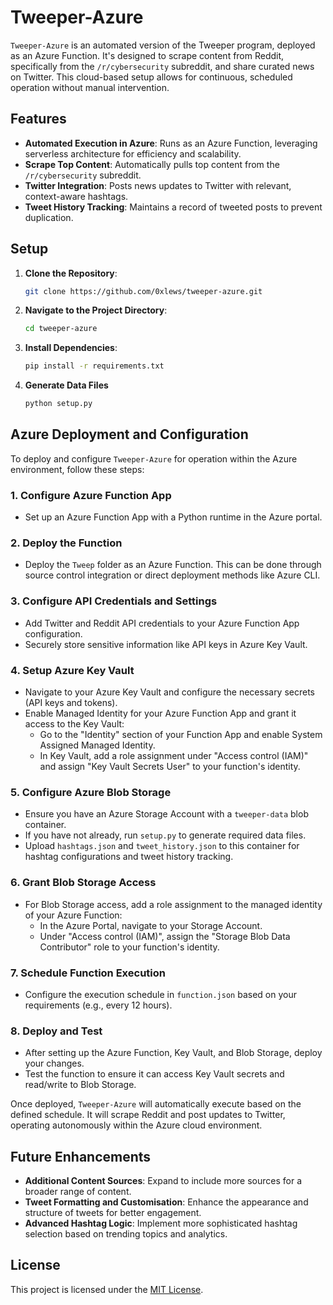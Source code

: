 # Tweeper-Azure

`Tweeper-Azure` is an automated version of the Tweeper program, deployed as an Azure Function. It's designed to scrape content from Reddit, specifically from the `/r/cybersecurity` subreddit, and share curated news on Twitter. This cloud-based setup allows for continuous, scheduled operation without manual intervention.

## Features

- **Automated Execution in Azure**: Runs as an Azure Function, leveraging serverless architecture for efficiency and scalability.
- **Scrape Top Content**: Automatically pulls top content from the `/r/cybersecurity` subreddit.
- **Twitter Integration**: Posts news updates to Twitter with relevant, context-aware hashtags.
- **Tweet History Tracking**: Maintains a record of tweeted posts to prevent duplication.

## Setup

1. **Clone the Repository**:
   ```bash
   git clone https://github.com/0xlews/tweeper-azure.git
   ```
2. **Navigate to the Project Directory**:
   ```bash
   cd tweeper-azure
   ```
3. **Install Dependencies**:
   ```bash
   pip install -r requirements.txt
   ```
4. **Generate Data Files**
   ```bash
   python setup.py
   ```

## Azure Deployment and Configuration

To deploy and configure `Tweeper-Azure` for operation within the Azure environment, follow these steps:

### 1. Configure Azure Function App
- Set up an Azure Function App with a Python runtime in the Azure portal.

### 2. Deploy the Function
- Deploy the `Tweep` folder as an Azure Function. This can be done through source control integration or direct deployment methods like Azure CLI.

### 3. Configure API Credentials and Settings
- Add Twitter and Reddit API credentials to your Azure Function App configuration.
- Securely store sensitive information like API keys in Azure Key Vault.

### 4. Setup Azure Key Vault
- Navigate to your Azure Key Vault and configure the necessary secrets (API keys and tokens).
- Enable Managed Identity for your Azure Function App and grant it access to the Key Vault:
   - Go to the "Identity" section of your Function App and enable System Assigned Managed Identity.
   - In Key Vault, add a role assignment under "Access control (IAM)" and assign "Key Vault Secrets User" to your function's identity.

### 5. Configure Azure Blob Storage
- Ensure you have an Azure Storage Account with a `tweeper-data` blob container.
- If you have not already, run `setup.py` to generate required data files.
- Upload `hashtags.json` and `tweet_history.json` to this container for hashtag configurations and tweet history tracking.

### 6. Grant Blob Storage Access
- For Blob Storage access, add a role assignment to the managed identity of your Azure Function:
   - In the Azure Portal, navigate to your Storage Account.
   - Under "Access control (IAM)", assign the "Storage Blob Data Contributor" role to your function's identity.

### 7. Schedule Function Execution
- Configure the execution schedule in `function.json` based on your requirements (e.g., every 12 hours).

### 8. Deploy and Test
- After setting up the Azure Function, Key Vault, and Blob Storage, deploy your changes.
- Test the function to ensure it can access Key Vault secrets and read/write to Blob Storage.

Once deployed, `Tweeper-Azure` will automatically execute based on the defined schedule. It will scrape Reddit and post updates to Twitter, operating autonomously within the Azure cloud environment.

## Future Enhancements

- **Additional Content Sources**: Expand to include more sources for a broader range of content.
- **Tweet Formatting and Customisation**: Enhance the appearance and structure of tweets for better engagement.
- **Advanced Hashtag Logic**: Implement more sophisticated hashtag selection based on trending topics and analytics.

## License

This project is licensed under the [MIT License](LICENSE).
